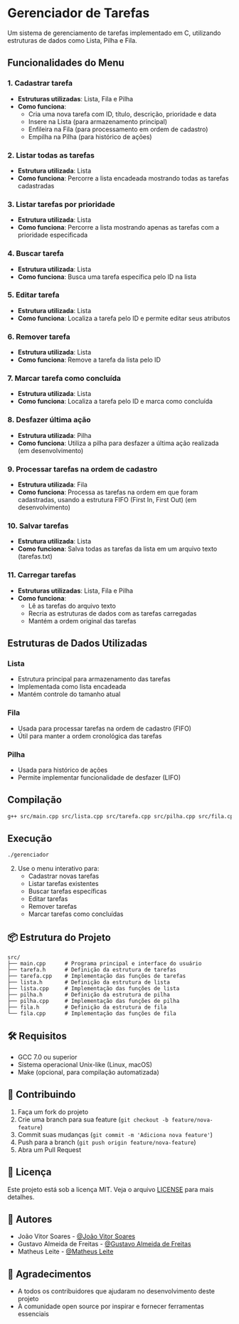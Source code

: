# Gerenciador de Tarefas

Um sistema de gerenciamento de tarefas implementado em C, utilizando estruturas de dados como Lista, Pilha e Fila.

## Funcionalidades do Menu

### 1. Cadastrar tarefa

- **Estruturas utilizadas**: Lista, Fila e Pilha
- **Como funciona**:
  - Cria uma nova tarefa com ID, título, descrição, prioridade e data
  - Insere na Lista (para armazenamento principal)
  - Enfileira na Fila (para processamento em ordem de cadastro)
  - Empilha na Pilha (para histórico de ações)

### 2. Listar todas as tarefas

- **Estrutura utilizada**: Lista
- **Como funciona**: Percorre a lista encadeada mostrando todas as tarefas cadastradas

### 3. Listar tarefas por prioridade

- **Estrutura utilizada**: Lista
- **Como funciona**: Percorre a lista mostrando apenas as tarefas com a prioridade especificada

### 4. Buscar tarefa

- **Estrutura utilizada**: Lista
- **Como funciona**: Busca uma tarefa específica pelo ID na lista

### 5. Editar tarefa

- **Estrutura utilizada**: Lista
- **Como funciona**: Localiza a tarefa pelo ID e permite editar seus atributos

### 6. Remover tarefa

- **Estrutura utilizada**: Lista
- **Como funciona**: Remove a tarefa da lista pelo ID

### 7. Marcar tarefa como concluída

- **Estrutura utilizada**: Lista
- **Como funciona**: Localiza a tarefa pelo ID e marca como concluída

### 8. Desfazer última ação

- **Estrutura utilizada**: Pilha
- **Como funciona**: Utiliza a pilha para desfazer a última ação realizada (em desenvolvimento)

### 9. Processar tarefas na ordem de cadastro

- **Estrutura utilizada**: Fila
- **Como funciona**: Processa as tarefas na ordem em que foram cadastradas, usando a estrutura FIFO (First In, First Out) (em desenvolvimento)

### 10. Salvar tarefas

- **Estrutura utilizada**: Lista
- **Como funciona**: Salva todas as tarefas da lista em um arquivo texto (tarefas.txt)

### 11. Carregar tarefas

- **Estruturas utilizadas**: Lista, Fila e Pilha
- **Como funciona**:
  - Lê as tarefas do arquivo texto
  - Recria as estruturas de dados com as tarefas carregadas
  - Mantém a ordem original das tarefas

## Estruturas de Dados Utilizadas

### Lista

- Estrutura principal para armazenamento das tarefas
- Implementada como lista encadeada
- Mantém controle do tamanho atual

### Fila

- Usada para processar tarefas na ordem de cadastro (FIFO)
- Útil para manter a ordem cronológica das tarefas

### Pilha

- Usada para histórico de ações
- Permite implementar funcionalidade de desfazer (LIFO)

## Compilação

```bash
g++ src/main.cpp src/lista.cpp src/tarefa.cpp src/pilha.cpp src/fila.cpp -o gerenciador
```

## Execução

```bash
./gerenciador
```

2. Use o menu interativo para:
   - Cadastrar novas tarefas
   - Listar tarefas existentes
   - Buscar tarefas específicas
   - Editar tarefas
   - Remover tarefas
   - Marcar tarefas como concluídas

## 📦 Estrutura do Projeto

```
src/
├── main.cpp      # Programa principal e interface do usuário
├── tarefa.h      # Definição da estrutura de tarefas
├── tarefa.cpp    # Implementação das funções de tarefas
├── lista.h       # Definição da estrutura de lista
├── lista.cpp     # Implementação das funções de lista
├── pilha.h       # Definição da estrutura de pilha
├── pilha.cpp     # Implementação das funções de pilha
├── fila.h        # Definição da estrutura de fila
└── fila.cpp      # Implementação das funções de fila
```

## 🛠️ Requisitos

- GCC 7.0 ou superior
- Sistema operacional Unix-like (Linux, macOS)
- Make (opcional, para compilação automatizada)

## 🤝 Contribuindo

1. Faça um fork do projeto
2. Crie uma branch para sua feature (`git checkout -b feature/nova-feature`)
3. Commit suas mudanças (`git commit -m 'Adiciona nova feature'`)
4. Push para a branch (`git push origin feature/nova-feature`)
5. Abra um Pull Request

## 📝 Licença

Este projeto está sob a licença MIT. Veja o arquivo [LICENSE](LICENSE) para mais detalhes.

## 👥 Autores

- João Vitor Soares - [@João Vitor Soares](https://github.com/hijao08)
- Gustavo Almeida de Freitas - [@Gustavo Almeida de Freitas](https://github.com/gussfreitas)
- Matheus Leite - [@Matheus Leite](https://github.com/Mathelico)

## 🙏 Agradecimentos

- A todos os contribuidores que ajudaram no desenvolvimento deste projeto
- À comunidade open source por inspirar e fornecer ferramentas essenciais
